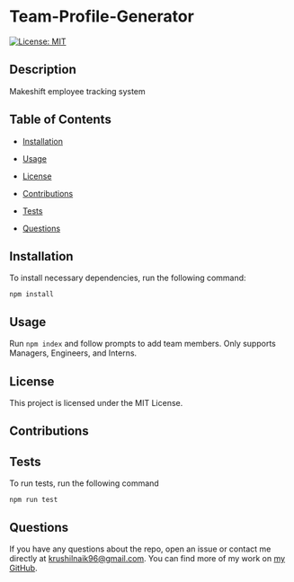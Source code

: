 # Team-Profile-Generator

[![License: MIT](https://img.shields.io/badge/License-MIT-yellow.svg)](https://opensource.org/licenses/MIT)

## Description

Makeshift employee tracking system

## Table of Contents

* [Installation](#installation)

* [Usage](#usage)

* [License](#license)

* [Contributions](#contributions)

* [Tests](#tests)

* [Questions](#questions)

## Installation

To install necessary dependencies, run the following command:

```
npm install
```

## Usage

Run `npm index` and follow prompts to add team members. Only supports Managers, Engineers, and Interns.

## License

This project is licensed under the MIT License.

## Contributions



## Tests

To run tests, run the following command

```
npm run test
```

## Questions

If you have any questions about the repo, open an issue or contact me directly at <krushilnaik96@gmail.com>.
You can find more of my work on [my GitHub](https://github.com/krushilnaik).
